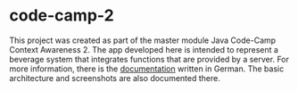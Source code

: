 # code-camp-2
This project was created as part of the master module Java Code-Camp Context Awareness 2.
The app developed here is intended to represent a beverage system that integrates functions that are provided by a server.
For more information, there is the [documentation](doc/documentation.pdf) written in German.
The basic architecture and screenshots are also documented there.
